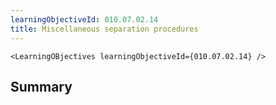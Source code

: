 ```yaml
---
learningObjectiveId: 010.07.02.14
title: Miscellaneous separation procedures
---
```


```tsx eval
<LearningOBjectives learningObjectiveId={010.07.02.14} />
```

## Summary
